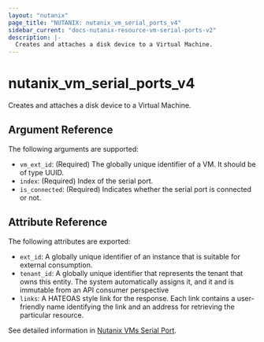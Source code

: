 ```yaml
---
layout: "nutanix"
page_title: "NUTANIX: nutanix_vm_serial_ports_v4"
sidebar_current: "docs-nutanix-resource-vm-serial-ports-v2"
description: |-
  Creates and attaches a disk device to a Virtual Machine.
---
```


# nutanix_vm_serial_ports_v4

Creates and attaches a disk device to a Virtual Machine.


## Argument Reference

The following arguments are supported:

* `vm_ext_id`: (Required) The globally unique identifier of a VM. It should be of type UUID.
* `index`: (Required) Index of the serial port.
* `is_connected`: (Required) Indicates whether the serial port is connected or not. 


## Attribute Reference

The following attributes are exported:

* `ext_id`: A globally unique identifier of an instance that is suitable for external consumption.
* `tenant_id`: A globally unique identifier that represents the tenant that owns this entity. The system automatically assigns it, and it and is immutable from an API consumer perspective
* `links`: A HATEOAS style link for the response. Each link contains a user-friendly name identifying the link and an address for retrieving the particular resource.


See detailed information in [Nutanix VMs Serial Port](https://developers.nutanix.com/api-reference?namespace=vmm&version=v4.0.b1).